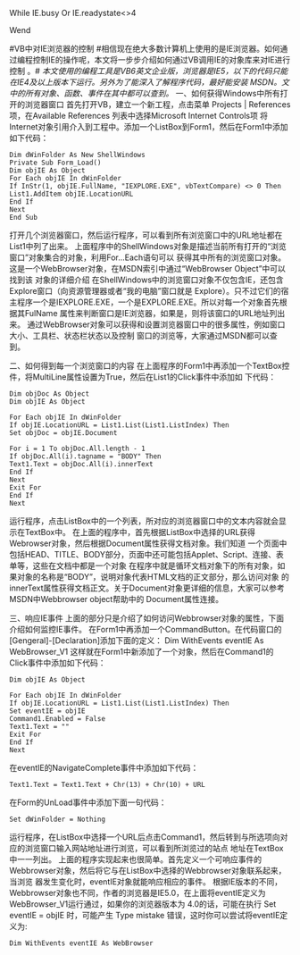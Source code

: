 
While IE.busy Or IE.readystate<>4
        
Wend

#VB中对IE浏览器的控制
#相信现在绝大多数计算机上使用的是IE浏览器。如何通过编程控制IE的操作呢，本文将一步步介绍如何通过VB调用IE的对象库来对IE进行控制
。#
*本文使用的编程工具是VB6英文企业版，浏览器是IE5，以下的代码只能在IE4及以上版本下运行。另外为了能深入了解程序代码，最好能安装
MSDN。文中的所有对象、函数、事件在其中都可以查到。*
一、如何获得Windows中所有打开的浏览器窗口
首先打开VB，建立一个新工程，点击菜单 Projects | References 项，在Available References 列表中选择Microsoft Internet Controls项
将Internet对象引用介入到工程中。添加一个ListBox到Form1，然后在Form1中添加如下代码：
```
Dim dWinFolder As New ShellWindows
Private Sub Form_Load()
Dim objIE As Object
For Each objIE In dWinFolder
If InStr(1, objIE.FullName, "IEXPLORE.EXE", vbTextCompare) <> 0 Then
List1.AddItem objIE.LocationURL
End If
Next
End Sub
```
打开几个浏览器窗口，然后运行程序，可以看到所有浏览窗口中的URL地址都在List1中列了出来。
上面程序中的ShellWindows对象是描述当前所有打开的“浏览窗口”对象集合的对象，利用For...Each语句可以
获得其中所有的浏览窗口对象。这是一个WebBrowser对象，在MSDN索引中通过“WebBrowser Object”中可以找到该
对象的详细介绍
在ShellWindows中的浏览窗口对象不仅包含IE，还包含Explore窗口（向资源管理器或者“我的电脑”窗口就是
Explore）。只不过它们的宿主程序一个是IEXPLORE.EXE，一个是EXPLORE.EXE。所以对每一个对象首先根据其FulName
属性来判断窗口是IE浏览器，如果是，则将该窗口的URL地址列出来。
通过WebBrowser对象可以获得和设置浏览器窗口中的很多属性，例如窗口大小、工具栏、状态栏状态以及控制
窗口的浏览等，大家通过MSDN都可以查到。

二、如何得到每一个浏览窗口的内容
在上面程序的Form1中再添加一个TextBox控件，将MultiLine属性设置为True，然后在List1的Click事件中添加如
下代码：
```
Dim objDoc As Object
Dim objIE As Object

For Each objIE In dWinFolder
If objIE.LocationURL = List1.List(List1.ListIndex) Then
Set objDoc = objIE.Document

For i = 1 To objDoc.All.length - 1
If objDoc.All(i).tagname = "BODY" Then
Text1.Text = objDoc.All(i).innerText
End If
Next
Exit For
End If
Next
```
运行程序，点击ListBox中的一个列表，所对应的浏览器窗口中的文本内容就会显示在TextBox中。
在上面的程序中，首先根据ListBox中选择的URL获得Webrowser对象，然后根据Document属性获得文档对象。我们知道
一个页面中包括HEAD、TITLE、BODY部分，页面中还可能包括Applet、Script、连接、表单等，这些在文档中都是一个对象
在程序中就是循环文档对象下的所有对象，如果对象的名称是“BODY”，说明对象代表HTML文档的正文部分，那么访问对象
的innerText属性获得文档正文。关于Document对象更详细的信息，大家可以参考MSDN中Webbrowser object帮助中的
Document属性连接。
 
三、响应IE事件
上面的部分只是介绍了如何访问Webbrowser对象的属性，下面介绍如何监控IE事件。
在Form1中再添加一个CommandButton。在代码窗口的 [Gengeral]-[Declaration]添加下面的定义：
Dim WithEvents eventIE As WebBrowser_V1
这样就在Form1中新添加了一个对象，然后在Command1的Click事件中添加如下代码：
```
Dim objIE As Object

For Each objIE In dWinFolder
If objIE.LocationURL = List1.List(List1.ListIndex) Then
Set eventIE = objIE
Command1.Enabled = False
Text1.Text = ""
Exit For
End If
Next
```
在eventIE的NavigateComplete事件中添加如下代码：
```
Text1.Text = Text1.Text + Chr(13) + Chr(10) + URL
```
在Form的UnLoad事件中添加下面一句代码：
```
Set dWinFolder = Nothing
```
运行程序，在ListBox中选择一个URL后点击Command1，然后转到与所选项向对应的浏览窗口输入网站地址进行浏览，可以看到所浏览过的站点
地址在TextBox中一一列出。
上面的程序实现起来也很简单。首先定义一个可响应事件的Webbrowser对象，然后将它与在ListBox中选择的Webbrowser对象联系起来，当浏览
器发生变化时，eventIE对象就能响应相应的事件。
根据IE版本的不同，Webbrowser对象也不同，作者的浏览器是IE5.0，在上面将eventIE定义为WebBrowser_V1运行通过，如果你的浏览器版本为
4.0的话，可能在执行 Set eventIE = objIE 时，可能产生 Type mistake 错误，这时你可以尝试将eventIE定义为:
```
Dim WithEvents eventIE As WebBrowser
```

